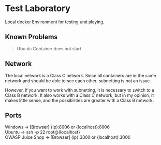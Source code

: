 # Test Laboratory
Local docker Environment for testing und playing.

## Known Problems
> Ubuntu Container does not start 

## Network
The local network is a Class C network. Since all containers are in the same network and should be able to see each other, subnetting is not an issue.

However, if you want to work with subnetting, it is necessary to switch to a Class B network. It also works with a Class C network, but in my opinion, it makes little sense, and the possibilities are greater with a Class B network.

## Ports
Windows             -> [Browser] {ip}:8006 or {localhost}:8006<br>
Ubuntu             -> ssh -p 22 root@{localhost}<br>
OWASP Juice Shop    -> [Browser] {ip}:3000 or {localhost}:3000<br>